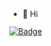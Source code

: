 - 👋 Hi

 [![Badge](https://img.shields.io/badge/%F0%9F%93%A7-v--__--%40kakao.com-blue)](mailto:v-_-@kakao.com)
	
